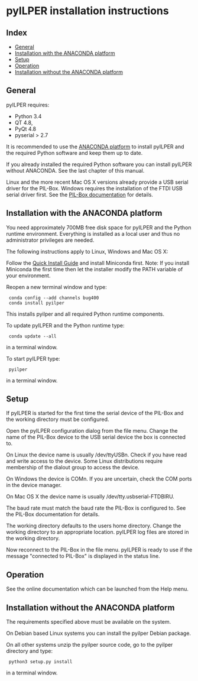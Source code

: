 ﻿pyILPER installation instructions
=================================

Index
-----

* [General](#general)
* [Installation with the ANACONDA platform](#installation-with-the-anaconda-platform)
* [Setup](#setup)
* [Operation](#operation)
* [Installation without the ANACONDA platform](#installation-without-the-anaconda-platform)

General
-------

pyILPER requires:

* Python 3.4 
* QT 4.8, 
* PyQt 4.8 
* pyserial > 2.7 

It is recommended to use the [ANACONDA platform](https://www.continuum.io) 
to install pyILPER and the required Python software and keep them up to date.

If you already installed the required Python software you can install pyILPER without
ANACONDA. See the last chapter of this manual.

Linux and the more recent Mac OS X versions already provide a USB serial driver for the
PIL-Box. Windows requires the installation of the FTDI USB serial driver first.
See the [PIL-Box documentation](http://www.jeffcalc.hp41.eu/hpil/) for details.


Installation with the ANACONDA platform
---------------------------------------

You need approximately 700MB free disk space for pyILPER and the Python 
runtime environment. Everything is installed as a local user and thus no 
administrator privileges are needed. 

The following instructions apply to Linux, Windows and Mac OS X:

Follow the [Quick Install Guide](http://conda.pydata.org/docs/install/quick.html)
and install Miniconda first. Note: If you install Miniconda the first time
then let the installer modify the PATH variable of your environment.

Reopen a new terminal window and type:

     conda config --add channels bug400
     conda install pyilper

This installs pyilper and all required Python runtime components. 

To update pyILPER and the Python runtime type:

     conda update --all

in a terminal window.

To start pyILPER type:

     pyilper

in a terminal window.


Setup
-----

If pyILPER is started for the first time the serial device of the PIL-Box
and the working directory must be configured.

Open the pyILPER configuration dialog from the file menu. Change the
name of the PIL-Box device to the USB serial device the box is
connected to.

On Linux the device name is usually /dev/ttyUSBn. Check if you have read and
write access to the device. Some Linux distributions require membership of
the dialout group to access the device.

On Windows the device is COMn. If you are uncertain, check the COM ports
in the device manager.

On Mac OS X the device name is usually /dev/tty.usbserial-FTDBIRU.

The baud rate must match the baud rate the PIL-Box is configured to. See
the PIL-Box documentation for details.

The working directory defaults to the users home directory. Change the working
directory to an appropriate location. pyILPER log files are stored in the
working directory.

Now reconnect to the PIL-Box in the file menu. pyILPER is ready to use 
if the message "connected to PIL-Box" is displayed in the status line. 


Operation
---------

See the online documentation which can be launched from the Help menu.


Installation without the ANACONDA platform
------------------------------------------

The requirements specified above must be available on the system.

On Debian based Linux systems you can install the pyilper Debian package.

On all other systems unzip the pyilper source code, go to the pyilper 
directory and type:

     python3 setup.py install

in a terminal window.
